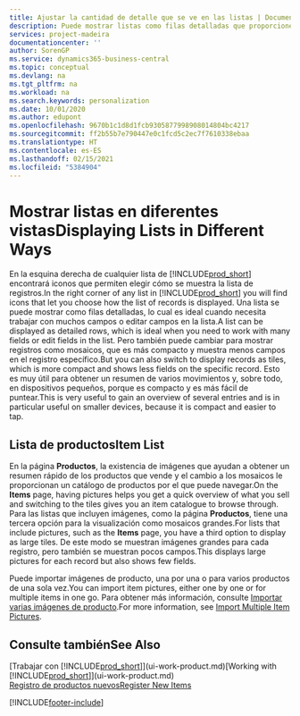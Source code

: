 ```yaml
---
title: Ajustar la cantidad de detalle que se ve en las listas | Documentos de Microsoft
description: Puede mostrar listas como filas detalladas que proporcionen el máximo de información o como mosaicos que sean fáciles de analizar visualmente y puede incluir miniaturas de imágenes.
services: project-madeira
documentationcenter: ''
author: SorenGP
ms.service: dynamics365-business-central
ms.topic: conceptual
ms.devlang: na
ms.tgt_pltfrm: na
ms.workload: na
ms.search.keywords: personalization
ms.date: 10/01/2020
ms.author: edupont
ms.openlocfilehash: 9670b1c1d8d1fcb9305877998908014804bc4217
ms.sourcegitcommit: ff2b55b7e790447e0c1fcd5c2ec7f7610338ebaa
ms.translationtype: HT
ms.contentlocale: es-ES
ms.lasthandoff: 02/15/2021
ms.locfileid: "5384904"
---
```

# <a name="displaying-lists-in-different-ways"></a><span data-ttu-id="5813f-103">Mostrar listas en diferentes vistas</span><span class="sxs-lookup"><span data-stu-id="5813f-103">Displaying Lists in Different Ways</span></span>
<span data-ttu-id="5813f-104">En la esquina derecha de cualquier lista de [!INCLUDE[prod_short](includes/prod_short.md)] encontrará iconos que permiten elegir cómo se muestra la lista de registros.</span><span class="sxs-lookup"><span data-stu-id="5813f-104">In the right corner of any list in [!INCLUDE[prod_short](includes/prod_short.md)] you will find icons that let you choose how the list of records is displayed.</span></span> <span data-ttu-id="5813f-105">Una lista se puede mostrar como filas detalladas, lo cual es ideal cuando necesita trabajar con muchos campos o editar campos en la lista.</span><span class="sxs-lookup"><span data-stu-id="5813f-105">A list can be displayed as detailed rows, which is ideal when you need to work with many fields or edit fields in the list.</span></span> <span data-ttu-id="5813f-106">Pero también puede cambiar para mostrar registros como mosaicos, que es más compacto y muestra menos campos en el registro específico.</span><span class="sxs-lookup"><span data-stu-id="5813f-106">But you can also switch to display records as tiles, which is more compact and shows less fields on the specific record.</span></span> <span data-ttu-id="5813f-107">Esto es muy útil para obtener un resumen de varios movimientos y, sobre todo, en dispositivos pequeños, porque es compacto y es más fácil de puntear.</span><span class="sxs-lookup"><span data-stu-id="5813f-107">This is very useful to gain an overview of several entries and is in particular useful on smaller devices, because it is compact and easier to tap.</span></span>

## <a name="item-list"></a><span data-ttu-id="5813f-108">Lista de productos</span><span class="sxs-lookup"><span data-stu-id="5813f-108">Item List</span></span>
<span data-ttu-id="5813f-109">En la página **Productos**, la existencia de imágenes que ayudan a obtener un resumen rápido de los productos que vende y el cambio a los mosaicos le proporcionan un catálogo de productos por el que puede navegar.</span><span class="sxs-lookup"><span data-stu-id="5813f-109">On the **Items** page, having pictures helps you get a quick overview of what you sell and switching to the tiles gives you an item catalogue to browse through.</span></span> <span data-ttu-id="5813f-110">Para las listas que incluyen imágenes, como la página **Productos**, tiene una tercera opción para la visualización como mosaicos grandes.</span><span class="sxs-lookup"><span data-stu-id="5813f-110">For lists that include pictures, such as the **Items** page, you have a third option to display as large tiles.</span></span> <span data-ttu-id="5813f-111">De este modo se muestran imágenes grandes para cada registro, pero también se muestran pocos campos.</span><span class="sxs-lookup"><span data-stu-id="5813f-111">This displays large pictures for each record but also shows few fields.</span></span>

<span data-ttu-id="5813f-112">Puede importar imágenes de producto, una por una o para varios productos de una sola vez.</span><span class="sxs-lookup"><span data-stu-id="5813f-112">You can import item pictures, either one by one or for multiple items in one go.</span></span> <span data-ttu-id="5813f-113">Para obtener más información, consulte [Importar varias imágenes de producto](inventory-how-import-item-pictures.md).</span><span class="sxs-lookup"><span data-stu-id="5813f-113">For more information, see [Import Multiple Item Pictures](inventory-how-import-item-pictures.md).</span></span>  

## <a name="see-also"></a><span data-ttu-id="5813f-114">Consulte también</span><span class="sxs-lookup"><span data-stu-id="5813f-114">See Also</span></span>
<span data-ttu-id="5813f-115">[Trabajar con [!INCLUDE[prod_short](includes/prod_short.md)]](ui-work-product.md)</span><span class="sxs-lookup"><span data-stu-id="5813f-115">[Working with [!INCLUDE[prod_short](includes/prod_short.md)]](ui-work-product.md)</span></span>  
[<span data-ttu-id="5813f-116">Registro de productos nuevos</span><span class="sxs-lookup"><span data-stu-id="5813f-116">Register New Items</span></span>](inventory-how-register-new-items.md)  


[!INCLUDE[footer-include](includes/footer-banner.md)]
